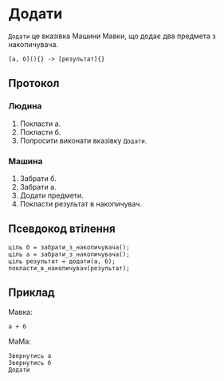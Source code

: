 # Додати

`Додати` <keyword>це</keyword> вказівка <subject>Машини Мавки</subject>, що додає два предмета з накопичувача.

```
[а, б](){} -> [результат]{}
```

## Протокол

### Людина

1. Покласти а.
2. Покласти б.
3. Попросити виконати вказівку `Додати`.

### Машина

1. Забрати б.
2. Забрати а.
3. Додати предмети.
4. Покласти результат в накопичувач.

## Псевдокод втілення

```ціль
ціль б = забрати_з_накопичувача();
ціль а = забрати_з_накопичувача();
ціль результат = додати(а, б);
покласти_в_накопичувач(результат);
```

## Приклад

<subject>Мавка</subject>:

```мавка
а + б
```

<subject>МаМа</subject>:

```мама
Звернутись а
Звернутись б
Додати
```